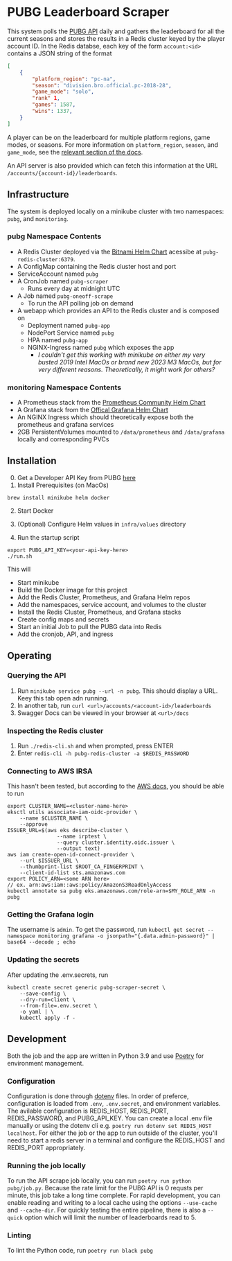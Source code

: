 # PUBG Leaderboard Scraper
This system polls the [PUBG API](https://developer.pubg.com) daily and gathers the leaderboard for all the current seasons and stores the results in a Redis cluster keyed by the player account ID. In the Redis databse, each key of the form `account:<id>` contains a JSON string of the format

```json
[
    {
        "platform_region": "pc-na",
        "season": "division.bro.official.pc-2018-28",
        "game_mode": "solo",
        "rank" 1,
        "games": 1587,
        "wins": 1337,
    }
]
```

A player can be on the leaderboard for multiple platform regions, game modes, or seasons. For more information on `platform_region`, `season`, and `game_mode`, see the [relevant section of the docs](https://documentation.pubg.com/en/making-requests.html). 

An API server is also provided which can fetch this information at the URL `/accounts/{account-id}/leaderboards`.

## Infrastructure
The system is deployed locally on a minikube cluster with two namespaces: `pubg`, and `monitoring`.

### pubg Namespace Contents
- A Redis Cluster deployed via the [Bitnami Helm Chart](https://github.com/bitnami/charts/tree/main/bitnami/redis-cluster) acessibe at `pubg-redis-cluster:6379`.
- A ConfigMap containing the Redis cluster host and port
- ServiceAccount named `pubg`
- A CronJob named `pubg-scraper`
  - Runs every day at midnight UTC
- A Job named `pubg-oneoff-scrape`
  - To run the API polling job on demand
- A webapp which provides an API to the Redis cluster and is composed on
    - Deployment named `pubg-app`
    - NodePort Service named `pubg`
    - HPA named `pubg-app`
    - NGINX-Ingress named `pubg` which exposes the app
        - _I couldn't get this working with minikube on either my very busted 2019 Intel MacOs or brand new 2023 M3 MacOs, but for very different reasons. Theoretically, it might work for others?_

### monitoring Namespace Contents
- A Prometheus stack from the [Prometheus Community Helm Chart](https://github.com/prometheus-community/helm-charts/tree/main/charts/prometheus)
- A Grafana stack from the [Offical Grafana Helm Chart](https://github.com/grafana/helm-charts/blob/main/charts/grafana)
- An NGINX Ingress which should theoretically expose both the prometheus and grafana services
- 2GB PersistentVolumes mounted to `/data/prometheus` and `/data/grafana` locally and corresponding PVCs

## Installation
0. Get a Developer API Key from PUBG [here](https://documentation.pubg.com/en/api-keys.html)
1. Install Prerequisites (on MacOs)
```
brew install minikube helm docker
```

2. Start Docker

3. (Optional) Configure Helm values in `infra/values` directory

4. Run the startup script
```
export PUBG_API_KEY=<your-api-key-here>
./run.sh
```
This will
- Start minikube
- Build the Docker image for this project
- Add the Redis Cluster, Prometheus, and Grafana Helm repos
- Add the namespaces, service account, and volumes to the cluster
- Install the Redis Cluster, Prometheus, and Grafana stacks
- Create config maps and secrets
- Start an initial Job to pull the PUBG data into Redis
- Add the cronjob, API, and ingress

## Operating

### Querying the API
1. Run `minikube service pubg --url -n pubg`. This should display a URL. Keey this tab open adn running.
2. In another tab, run `curl <url>/accounts/<account-id>/leaderboards`
3. Swagger Docs can be viewed in your browser at `<url>/docs`

### Inspecting the Redis cluster
1. Run `./redis-cli.sh` and when prompted, press ENTER
2. Enter `redis-cli -h pubg-redis-cluster -a $REDIS_PASSWORD`

### Connecting to AWS IRSA
This hasn't been tested, but according to the [AWS docs](https://aws.amazon.com/blogs/opensource/introducing-fine-grained-iam-roles-service-accounts/), you should be able to run
```
export CLUSTER_NAME=<cluster-name-here>
eksctl utils associate-iam-oidc-provider \
    --name $CLUSTER_NAME \
    --approve
ISSUER_URL=$(aws eks describe-cluster \
                --name irptest \
                --query cluster.identity.oidc.issuer \
                --output text)
aws iam create-open-id-connect-provider \
    --url $ISSUER_URL \
    --thumbprint-list $ROOT_CA_FINGERPRINT \
    --client-id-list sts.amazonaws.com
export POLICY_ARN=<some ARN here>
// ex. arn:aws:iam::aws:policy/AmazonS3ReadOnlyAccess
kubectl annotate sa pubg eks.amazonaws.com/role-arn=$MY_ROLE_ARN -n pubg
```

### Getting the Grafana login
The username is `admin`. To get the password, run
`kubectl get secret --namespace monitoring grafana -o jsonpath="{.data.admin-password}" | base64 --decode ; echo`


### Updating the secrets
After updating the .env.secrets, run
```
kubectl create secret generic pubg-scraper-secret \
    --save-config \
    --dry-run=client \
    --from-file=.env.secret \
    -o yaml | \
    kubectl apply -f -
```

## Development
Both the job and the app are written in Python 3.9 and use [Poetry](https://python-poetry.org) for environment management.

### Configuration
Configuration is done through [dotenv](https://github.com/theskumar/python-dotenv) files. In order of preferce, configuration is loaded from `.env`, `.env.secret`, and environment variables. The avilable configuration is REDIS_HOST, REDIS_PORT, REDIS_PASSWORD, and PUBG_API_KEY. You can create a local .env file manually or using the dotenv cli e.g. `poetry run dotenv set REDIS_HOST localhost`. For either the job or the app to run outside of the cluster, you'll need to start a redis server in a terminal and configure the REDIS_HOST and REDIS_PORT appropriately.
### Running the job locally
To run the API scrape job locally, you can run
`poetry run python pubg/job.py`. Because the rate limit for the PUBG API is 0 requsts per minute, this job take a long time complete. For rapid development, you can enable reading and writing to a local cache using the options `--use-cache` and `--cache-dir`. For quickly testing the entire pipeline, there is also a `--quick` option which will limit the number of leaderboards read to 5.

### Linting
To lint the Python code, run `poetry run black pubg`